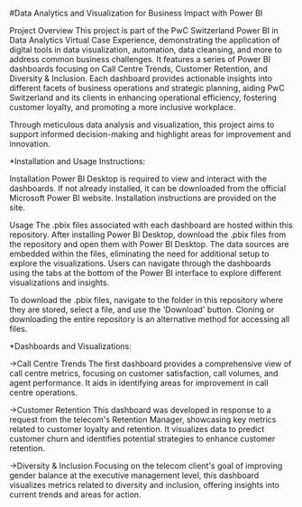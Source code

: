 #Data Analytics and Visualization for Business Impact with Power BI

Project Overview
This project is part of the PwC Switzerland Power BI in Data Analytics Virtual Case Experience, demonstrating the application of digital tools in data visualization, automation, data cleansing, and more to address common business challenges. It features a series of Power BI dashboards focusing on Call Centre Trends, Customer Retention, and Diversity & Inclusion. Each dashboard provides actionable insights into different facets of business operations and strategic planning, aiding PwC Switzerland and its clients in enhancing operational efficiency, fostering customer loyalty, and promoting a more inclusive workplace.

Through meticulous data analysis and visualization, this project aims to support informed decision-making and highlight areas for improvement and innovation.

*Installation and Usage Instructions:

Installation
Power BI Desktop is required to view and interact with the dashboards. If not already installed, it can be downloaded from the official Microsoft Power BI website. Installation instructions are provided on the site.

Usage
The .pbix files associated with each dashboard are hosted within this repository. After installing Power BI Desktop, download the .pbix files from the repository and open them with Power BI Desktop. The data sources are embedded within the files, eliminating the need for additional setup to explore the visualizations. Users can navigate through the dashboards using the tabs at the bottom of the Power BI interface to explore different visualizations and insights.

To download the .pbix files, navigate to the folder in this repository where they are stored, select a file, and use the 'Download' button. Cloning or downloading the entire repository is an alternative method for accessing all files.

*Dashboards and Visualizations:

->Call Centre Trends
The first dashboard provides a comprehensive view of call centre metrics, focusing on customer satisfaction, call volumes, and agent performance. It aids in identifying areas for improvement in call centre operations.

->Customer Retention
This dashboard was developed in response to a request from the telecom's Retention Manager, showcasing key metrics related to customer loyalty and retention. It visualizes data to predict customer churn and identifies potential strategies to enhance customer retention.

->Diversity & Inclusion
Focusing on the telecom client's goal of improving gender balance at the executive management level, this dashboard visualizes metrics related to diversity and inclusion, offering insights into current trends and areas for action.


